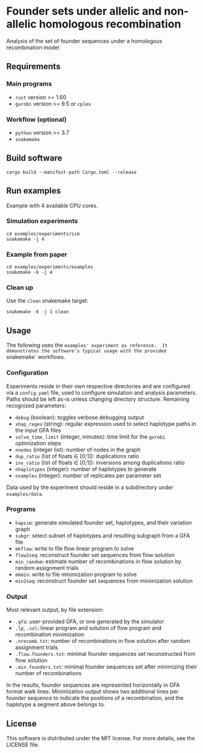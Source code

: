 # Founder sets under allelic and non-allelic homologous recombination

Analysis of the set of founder sequences under a homologous recombination model

## Requirements
### Main programs
* `rust` version >= 1.60
* `gurobi` version >= 9.5 or `cplex`
### Workflow (optional)
* `python` version >= 3.7
* `snakemake`

## Build software

```
cargo build --manifest-path Cargo.toml --release
```

## Run examples

Example with 4 available CPU cores.

### Simulation experiments

```
cd examples/experiments/sim
snakemake -j 4
```

### Example from paper

```
cd examples/experiments/examples
snakemake -k -j 4
```

### Clean up

Use the `clean` snakemake target:

```
snakemake -k -j 1 clean
```


## Usage

The following uses the `examples' experiment as reference.  It demonstrates the
software's typical usage with the provided `snakemake` workflows.

### Configuration

Experiments reside in their own respective directories and are configured via a `config.yaml` file, used to configure simulation and analysis parameters.
Paths should be left as-is unless changing directory structure.
Remaining recognized parameters:

- `debug` (boolean): toggles verbose debugging output
- `xhap_regex` (string): regular expression used to select haplotype paths in the input GFA files
- `solve_time_limit` (integer, minutes): time limit for the `gurobi` optimization steps
- `nnodes` (integer list): number of nodes in the graph
- `dup_ratio` (list of floats ∈ [0;1]): duplications ratio
- `inv_ratio` (list of floats ∈ [0;1]): inversions among duplications ratio
- `nhaplotypes` (integer): number of haplotypes to generate
- `nsamples` (integer): number of replicates per parameter set

Data used by the experiment should reside in a subdirectory under `examples/data`.


### Programs

- `hapsim`: generate simulated founder set, haplotypes, and their variation graph
- `subgr`: select subset of haplotypes and resulting subgraph from a GFA file
- `mkflow`: write to file flow linear program to solve
- `flow2seq`: reconstruct founder set sequences from flow solution
- `min_random`: estimate number of recombinations in flow solution by random assignment trials
- `mkmin`: write to file minimization program to solve
- `min2seq`: reconstruct founder set sequences from minimization solution


### Output

Most relevant output, by file extension:

- `.gfa`: user-provided GFA, or one generated by the simulator
- `.lp`, `.sol`: linear program and solution of flow program and recombination minimization
- `.nrecomb.txt`: number of recombinations in flow solution after random assignment trials
- `.flow.founders.txt`: minimal founder sequences set reconstructed from flow solution
- `.min.founders.txt`: minimal founder sequences set after minimizing their number of recombinations

In the results, founder sequences are represented horizontally in GFA format walk lines.
Minimization output shows two additional lines per founder sequence to indicate
the positions of a recombination, and the haplotype a segment above belongs to.


## License

This software is distributed under the MIT license.  For more details, see the
LICENSE file.
